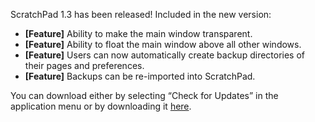 ScratchPad 1.3 has been released! Included in the new version:

-   **\[Feature\]** Ability to make the main window transparent.
-   **\[Feature\]** Ability to float the main window above all other windows.
-   **\[Feature\]** Users can now automatically create backup directories of their pages and preferences.
-   **\[Feature\]** Backups can be re-imported into ScratchPad.

You can download either by selecting “Check for Updates” in the application menu or by downloading it [here](http://scratchpad.alexseifert.com/ScratchPad_1.3.dmg).